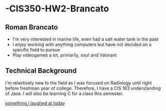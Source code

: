 # -CIS350-HW2-Brancato
## Roman Brancato

* I'm very interested in marine life, even had a salt water tank in the past
* I enjoy working with anything computers but have not decided on a specific field to pursue
* Play videogames a lot, primarily, osu! and Valorant

## Technical Background

I'm relavtively new to the field as I was focused on Radiology until right before freshman year of college. Therefore, I have a CIS 163 understanding of Java. I will also be learning C for a class this semester. 

[something i laughed at today](https://cdn.discordapp.com/attachments/774260646710738944/891022881327312896/IMG_5077.jpg)
